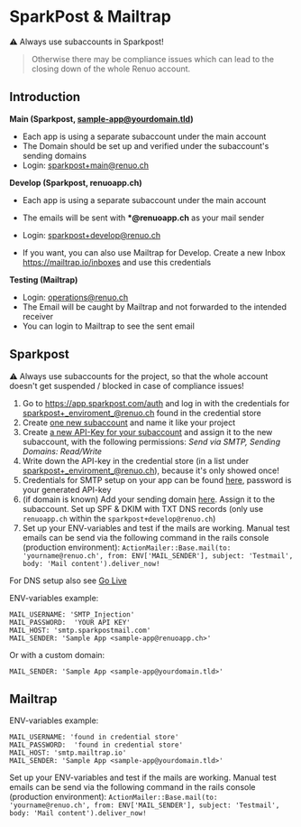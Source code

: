 # SparkPost & Mailtrap

⚠️ Always use subaccounts in Sparkpost!

> Otherwise there may be compliance issues which can lead to the closing down of the whole Renuo account.

## Introduction

**Main (Sparkpost, sample-app@yourdomain.tld)**

- Each app is using a separate subaccount under the main account
- The Domain should be set up and verified under the subaccount's sending domains
- Login: sparkpost+main@renuo.ch

**Develop (Sparkpost, renuoapp.ch)**

- Each app is using a separate subaccount under the main account
- The emails will be sent with **\*@renuoapp.ch** as your mail sender
- Login: sparkpost+develop@renuo.ch

- If you want, you can also use Mailtrap for Develop. Create a new Inbox <https://mailtrap.io/inboxes> and use this credentials

**Testing (Mailtrap)**

- Login: operations@renuo.ch
- The Email will be caught by Mailtrap and not forwarded to the intended receiver
- You can login to Mailtrap to see the sent email

## Sparkpost

:warning:
Always use subaccounts for the project, so that the whole account doesn't get suspended / blocked in case of compliance issues!

1. Go to <https://app.sparkpost.com/auth> and log in with the credentials for
   sparkpost+_enviroment_@renuo.ch found in the credential store
1. Create [one new subaccount](https://app.sparkpost.com/account/subaccounts) and name it like your project
1. Create [a new API-Key for your subaccount](https://app.sparkpost.com/account/api-keys/create) and assign it to the new subaccount, with the following permissions: *Send via SMTP, Sending Domains: Read/Write*
1. Write down the API-key in the credential store (in a list under sparkpost+_enviroment_@renuo.ch), because it's only showed once!
1. Credentials for SMTP setup on your app can be found [here](https://app.sparkpost.com/account/smtp), password is your generated API-key
1. (if domain is known) Add your sending domain [here](https://app.sparkpost.com/domains/create?type=sending). Assign it to the subaccount. Set up SPF & DKIM with TXT DNS records (only use `renuoapp.ch` within the `sparkpost+develop@renuo.ch`)
1. Set up your ENV-variables and test if the mails are working. Manual test emails can be send via the following command in the rails console (production environment): `ActionMailer::Base.mail(to: 'yourname@renuo.ch', from: ENV['MAIL_SENDER'], subject: 'Testmail', body: 'Mail content').deliver_now!`

For DNS setup also see [Go Live](go_live.md)

ENV-variables example:

```
MAIL_USERNAME: 'SMTP_Injection'
MAIL_PASSWORD:  'YOUR API KEY'
MAIL_HOST: 'smtp.sparkpostmail.com'
MAIL_SENDER: 'Sample App <sample-app@renuoapp.ch>'
```

Or with a custom domain:

```
MAIL_SENDER: 'Sample App <sample-app@yourdomain.tld>'
```

## Mailtrap

ENV-variables example:

```
MAIL_USERNAME: 'found in credential store'
MAIL_PASSWORD:  'found in credential store'
MAIL_HOST: 'smtp.mailtrap.io'
MAIL_SENDER: 'Sample App <sample-app@yourdomain.tld>'
```

Set up your ENV-variables and test if the mails are working. Manual test emails can be send via the following command in the rails console (production environment): `ActionMailer::Base.mail(to: 'yourname@renuo.ch', from: ENV['MAIL_SENDER'], subject: 'Testmail', body: 'Mail content').deliver_now!`

